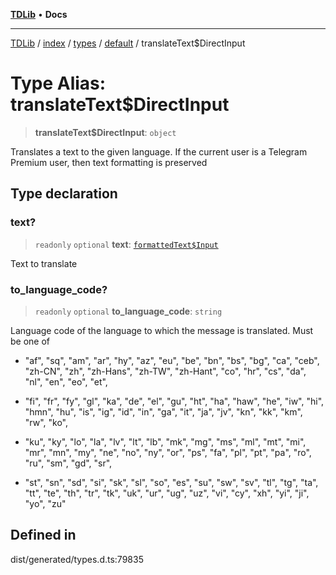 [**TDLib**](../../../../../../README.md) • **Docs**

***

[TDLib](../../../../../../modules.md) / [index](../../../../../README.md) / [types](../../../README.md) / [default](../README.md) / translateText$DirectInput

# Type Alias: translateText$DirectInput

> **translateText$DirectInput**: `object`

Translates a text to the given language. If the current user is a Telegram Premium user, then text formatting is preserved

## Type declaration

### text?

> `readonly` `optional` **text**: [`formattedText$Input`](formattedText$Input.md)

Text to translate

### to\_language\_code?

> `readonly` `optional` **to\_language\_code**: `string`

Language code of the language to which the message is translated. Must be one of

- "af", "sq", "am", "ar", "hy", "az", "eu", "be", "bn", "bs", "bg", "ca", "ceb", "zh-CN", "zh", "zh-Hans", "zh-TW", "zh-Hant", "co", "hr", "cs", "da", "nl", "en", "eo", "et",

- "fi", "fr", "fy", "gl", "ka", "de", "el", "gu", "ht", "ha", "haw", "he", "iw", "hi", "hmn", "hu", "is", "ig", "id", "in", "ga", "it", "ja", "jv", "kn", "kk", "km", "rw", "ko",

- "ku", "ky", "lo", "la", "lv", "lt", "lb", "mk", "mg", "ms", "ml", "mt", "mi", "mr", "mn", "my", "ne", "no", "ny", "or", "ps", "fa", "pl", "pt", "pa", "ro", "ru", "sm", "gd", "sr",

- "st", "sn", "sd", "si", "sk", "sl", "so", "es", "su", "sw", "sv", "tl", "tg", "ta", "tt", "te", "th", "tr", "tk", "uk", "ur", "ug", "uz", "vi", "cy", "xh", "yi", "ji", "yo", "zu"

## Defined in

dist/generated/types.d.ts:79835
